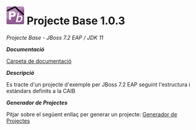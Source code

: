 # ![Logo](https://github.com/GovernIB/maven/raw/binaris/projectebase/icon.png) Projecte Base 1.0.3

*Projecte Base - JBoss 7.2 EAP / JDK 11*


***Documentació***

[Carpeta de documentació](./doc)

***Descripció***

Es tracte d'un projecte d'exemple per JBoss 7.2 EAP seguint l'estructura i estàndars definits a la CAIB

***Generador de Projectes***

Pitjar sobre el següent enllaç per generar un projecte: [Generador de Projectes](http://htmlpreview.github.io/?generadordecomanda.html)

